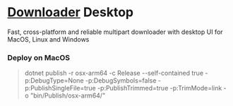 # [Downloader](https://github.com/bezzad/downloader) Desktop
Fast, cross-platform and reliable multipart downloader with desktop UI for MacOS, Linux and Windows


### Deploy on MacOS
> dotnet publish -r osx-arm64 -c Release --self-contained true -p:DebugType=None -p:DebugSymbols=false -p:PublishSingleFile=true -p:PublishTrimmed=true -p:TrimMode=link -o "bin/Publish/osx-arm64/"